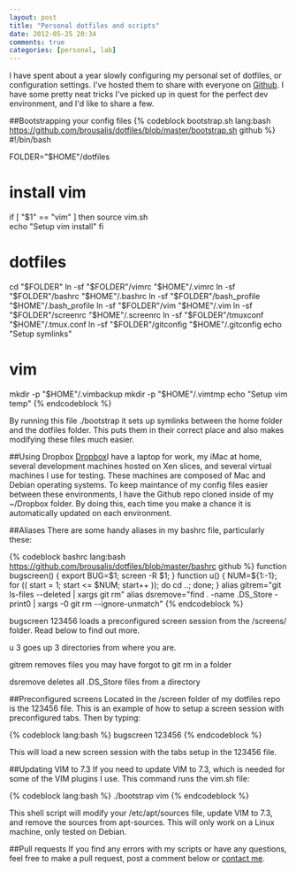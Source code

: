 ```yaml
---
layout: post
title: "Personal dotfiles and scripts"
date: 2012-05-25 20:34
comments: true
categories: [personal, lab]
---
```


I have spent about a year slowly configuring my personal set of dotfiles, or configuration settings. I've hosted them to share with everyone on <a href="http://github.com/brousalis/dotfiles">Github</a>. I have some pretty neat tricks I've picked up in quest for the perfect dev environment, and I'd like to share a few.

##Bootstrapping your config files
{% codeblock bootstrap.sh lang:bash https://github.com/brousalis/dotfiles/blob/master/bootstrap.sh github %}
#!/bin/bash

FOLDER="$HOME"/dotfiles

# install vim
if [ "$1" == "vim" ]
then
  source vim.sh    
  echo "Setup vim install"
fi

# dotfiles
cd      "$FOLDER"
ln -sf  "$FOLDER"/vimrc         "$HOME"/.vimrc
ln -sf  "$FOLDER"/bashrc        "$HOME"/.bashrc
ln -sf  "$FOLDER"/bash_profile  "$HOME"/.bash_profile
ln -sf  "$FOLDER"/vim           "$HOME"/.vim
ln -sf  "$FOLDER"/screenrc      "$HOME"/.screenrc
ln -sf  "$FOLDER"/tmuxconf      "$HOME"/.tmux.conf
ln -sf  "$FOLDER"/gitconfig     "$HOME"/.gitconfig
echo    "Setup symlinks"

# vim
mkdir -p "$HOME"/.vimbackup
mkdir -p "$HOME"/.vimtmp
echo "Setup vim temp"
{% endcodeblock %}

By running this file <span class="bash">./bootstrap</span> it sets up symlinks between the home folder and the dotfiles folder. This puts them in their correct place and also makes modifying these files much easier.
<!-- more -->
##Using Dropbox
<a class="dropbox" href="http://dropbox.com">Dropbox</a>I have a laptop for work, my iMac at home, several development machines hosted on Xen slices, and several virtual machines I use for testing. These machines are composed of Mac and Debian operating systems. To keep maintance of my config files easier between these environments, I have the Github repo cloned inside of my ~/Dropbox folder.  By doing this, each time you make a chance it is automatically updated on each environment. 

##Aliases
There are some handy aliases in my bashrc file, particularly these:

{% codeblock bashrc lang:bash https://github.com/brousalis/dotfiles/blob/master/bashrc github %}
function bugscreen() { export BUG=$1; screen -R $1; }
function u() { NUM=${1:-1}; for (( start = 1; start <= $NUM; start++ )); do cd ..; done; }
alias gitrem="git ls-files --deleted | xargs git rm"
alias dsremove="find . -name .DS_Store -print0 | xargs -0 git rm --ignore-unmatch"
{% endcodeblock %}

<span class="bash">bugscreen 123456</span> loads a preconfigured screen session from the /screens/ folder. Read below to find out more.

<span class="bash">u 3</span> goes up 3 directories from where you are.

<span class="bash">gitrem</span> removes files you may have forgot to git rm in a folder

<span class="bash">dsremove</span> deletes all .DS_Store files from a directory

##Preconfigured screens
Located in the /screen folder of my dotfiles repo is the <span class="bash">123456</span> file. This is an example of how to setup a screen session with preconfigured tabs. Then by typing:

{% codeblock lang:bash %}
bugscreen 123456
{% endcodeblock %}

This will load a new screen session with the tabs setup in the 123456 file.

##Updating VIM to 7.3
If you need to update VIM to 7.3, which is needed for some of the VIM plugins I use. This command runs the vim.sh file:

{% codeblock lang:bash %}
./bootstrap vim
{% endcodeblock %}

This shell script will modify your /etc/apt/sources file, update VIM to 7.3, and remove the sources from apt-sources. This will only work on a Linux machine, only tested on Debian.

##Pull requests
If you find any errors with my scripts or have any questions, feel free to make a pull request, post a comment below or <a href="mailto:brousapg.at.gmail.com">contact me</a>.
